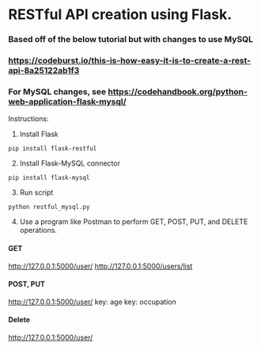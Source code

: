 # RESTful API creation using Flask.
### Based off of the below tutorial but with changes to use MySQL
### https://codeburst.io/this-is-how-easy-it-is-to-create-a-rest-api-8a25122ab1f3
### For MySQL changes, see https://codehandbook.org/python-web-application-flask-mysql/

Instructions:
1. Install Flask
```
pip install flask-restful
```

2. Install Flask-MySQL connector
```
pip install flask-mysql
```

3. Run script
```
python restful_mysql.py
```

4. Use a program like Postman to perform GET, POST, PUT, and DELETE operations.
#### GET
http://127.0.0.1:5000/user/<NAME>
http://127.0.0.1:5000/users/list

#### POST, PUT
http://127.0.0.1:5000/user/<NAME>
key: age
key: occupation

#### Delete
http://127.0.0.1:5000/user/<NAME>
   
